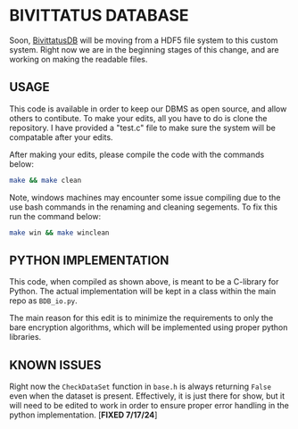 # BIVITTATUS DATABASE
Soon, [BivittatusDB](https://github.com/HarbingerOfFire/bivittatusDB) will be moving from a HDF5 file system to this custom system. Right now we are in the beginning stages of this change, and are working on making the readable files. 

## USAGE
This code is available in order to keep our DBMS as open source, and allow others to contibute. To make your edits, all you have to do is clone the repository. I have provided a "test.c" file to make sure the system will be compatable after your edits.

After making your edits, please compile the code with the commands below:
```bash
make && make clean
```
Note, windows machines may encounter some issue compiling due to the use bash commands in the renaming and cleaning segements. To fix this run the command below:
```bash
make win && make winclean
```

## PYTHON IMPLEMENTATION
This code, when compiled as shown above, is meant to be a C-library for Python. The actual implementation will be kept in a class within the main repo as `BDB_io.py`. 

The main reason for this edit is to minimize the requirements to only the bare encryption algorithms, which will be implemented using proper python libraries. 

## KNOWN ISSUES
Right now the `CheckDataSet` function in `base.h` is always returning `False` even when the dataset is present. Effectively, it is just there for show, but it will need to be edited to work in order to ensure proper error handling in the python implementation. [**FIXED 7/17/24**]